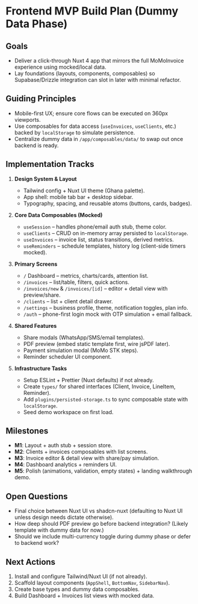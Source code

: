 # Frontend MVP Build Plan (Dummy Data Phase)

## Goals
- Deliver a click-through Nuxt 4 app that mirrors the full MoMoInvoice experience using mocked/local data.
- Lay foundations (layouts, components, composables) so Supabase/Drizzle integration can slot in later with minimal refactor.

## Guiding Principles
- Mobile-first UX; ensure core flows can be executed on 360px viewports.
- Use composables for data access (`useInvoices`, `useClients`, etc.) backed by `localStorage` to simulate persistence.
- Centralize dummy data in `/app/composables/data/` to swap out once backend is ready.

## Implementation Tracks
1. **Design System & Layout**
   - Tailwind config + Nuxt UI theme (Ghana palette).
   - App shell: mobile tab bar + desktop sidebar.
   - Typography, spacing, and reusable atoms (buttons, cards, badges).

2. **Core Data Composables (Mocked)**
   - `useSession` – handles phone/email auth stub, theme color.
   - `useClients` – CRUD on in-memory array persisted to `localStorage`.
   - `useInvoices` – invoice list, status transitions, derived metrics.
   - `useReminders` – schedule templates, history log (client-side timers mocked).

3. **Primary Screens**
   - `/` Dashboard – metrics, charts/cards, attention list.
   - `/invoices` – list/table, filters, quick actions.
   - `/invoices/new` & `/invoices/[id]` – editor + detail view with preview/share.
   - `/clients` – list + client detail drawer.
   - `/settings` – business profile, theme, notification toggles, plan info.
   - `/auth` – phone-first login mock with OTP simulation + email fallback.

4. **Shared Features**
   - Share modals (WhatsApp/SMS/email templates).
   - PDF preview (embed static template first, wire jsPDF later).
   - Payment simulation modal (MoMo STK steps).
   - Reminder scheduler UI component.

5. **Infrastructure Tasks**
   - Setup ESLint + Prettier (Nuxt defaults) if not already.
   - Create `types/` for shared interfaces (Client, Invoice, LineItem, Reminder).
   - Add `plugins/persisted-storage.ts` to sync composable state with `localStorage`.
   - Seed demo workspace on first load.

## Milestones
- **M1**: Layout + auth stub + session store.
- **M2**: Clients + invoices composables with list screens.
- **M3**: Invoice editor & detail view with share/pay simulation.
- **M4**: Dashboard analytics + reminders UI.
- **M5**: Polish (animations, validation, empty states) + landing walkthrough demo.

## Open Questions
- Final choice between Nuxt UI vs shadcn-nuxt (defaulting to Nuxt UI unless design needs dictate otherwise).
- How deep should PDF preview go before backend integration? (Likely template with dummy data for now.)
- Should we include multi-currency toggle during dummy phase or defer to backend work?

## Next Actions
1. Install and configure Tailwind/Nuxt UI (if not already).
2. Scaffold layout components (`AppShell`, `BottomNav`, `SidebarNav`).
3. Create base types and dummy data composables.
4. Build Dashboard + Invoices list views with mocked data.
